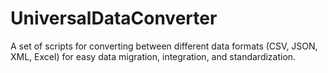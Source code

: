 # UniversalDataConverter
A set of scripts for converting between different data formats (CSV, JSON, XML, Excel) for easy data migration, integration, and standardization.
